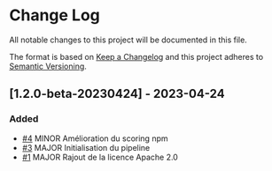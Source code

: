 
# Change Log
All notable changes to this project will be documented in this file.

The format is based on [Keep a Changelog](http://keepachangelog.com/)
and this project adheres to [Semantic Versioning](http://semver.org/).

## [1.2.0-beta-20230424] - 2023-04-24

### Added
- [#4](https://github.com/e2e-test-quest/uuv/issues/4)
  MINOR Amélioration du scoring npm
- [#3](https://github.com/e2e-test-quest/uuv/issues/3)
  MAJOR Initialisation du pipeline
- [#1](https://github.com/e2e-test-quest/uuv/issues/1)
  MAJOR Rajout de la licence Apache 2.0
